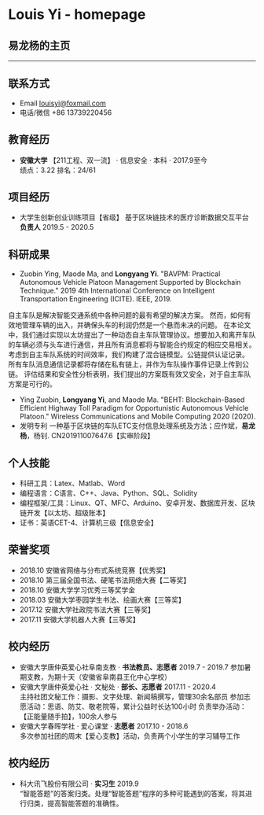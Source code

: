 # Louis Yi - homepage

## 易龙杨的主页

---

## 联系方式
- Email louisyi@foxmail.com
- 电话/微信 +86 13739220456

## 教育经历
- __安徽大学__  【211工程、双一流】 · 信息安全 · 本科 · 2017.9至今  
        绩点：3.22  排名：24/61

## 项目经历
- 大学生创新创业训练项目【省级】  基于区块链技术的医疗诊断数据交互平台  __负责人__  2019.5 - 2020.5

## 科研成果
- Zuobin Ying, Maode Ma, and __Longyang Yi__. "BAVPM: Practical Autonomous Vehicle Platoon Management Supported by Blockchain Technique." 2019 4th International Conference on Intelligent Transportation Engineering (ICITE). IEEE, 2019.

自主车队是解决智能交通系统中各种问题的最有希望的解决方案。 然而，如何有效地管理车辆的出入，并确保头车的利润仍然是一个悬而未决的问题。 在本论文中，我们通过实现以太坊提出了一种动态自主车队管理协议。想要加入和离开车队的车辆必须与头车进行通信，并且所有消息都将与智能合约规定的相应交易相关。 考虑到自主车队系统的时间效率，我们构建了混合链模型。公链提供认证记录。 所有车队消息通信记录都将存储在私有链上，并作为车队操作事件记录上传到公链。 评估结果和安全性分析表明，我们提出的方案既有效又安全，对于自主车队方案是可行的。

- Ying Zuobin, __Longyang Yi__, and Maode Ma. "BEHT: Blockchain-Based Efficient Highway Toll Paradigm for Opportunistic Autonomous Vehicle Platoon." Wireless Communications and Mobile Computing 2020 (2020).
- 发明专利  一种基于区块链的车队ETC支付信息处理系统及方法；应作斌，__易龙杨__，杨钊. CN201911007647.6【实审阶段】

## 个人技能
- 科研工具：Latex、Matlab、Word
- 编程语言：C语言、C++、Java、Python、SQL、Solidity
- 编程框架/工具：Linux、QT、MFC、Arduino、安卓开发、数据库开发、区块链开发【以太坊、超级账本】
- 证书：英语CET-4、计算机三级【信息安全】

## 荣誉奖项
- 2018.10 安徽省网络与分布式系统竞赛【优秀奖】
- 2018.10 第三届全国书法、硬笔书法网络大赛【二等奖】
- 2018.10 安徽大学学习优秀三等奖学金
- 2018.03 安徽大学枣园学生书法、绘画大赛【三等奖】
- 2017.12 安徽大学社政院书法大赛【三等奖】
- 2017.11 安徽大学机器人大赛【三等奖】

## 校内经历
- 安徽大学唐仲英爱心社阜南支教 · __书法教员、志愿者__  2019.7 - 2019.7
        参加暑期支教，为期十天（安徽省阜南县王化中心学校）
- 安徽大学唐仲英爱心社 · 文秘处 · __部长、志愿者__  2017.11 - 2020.4  
        主持社团文秘工作：摄影、文字处理、新闻稿撰写，管理30余名部员
        参加志愿活动：思语、防艾、敬老院等，累计公益时长达100小时
        负责举办活动：【正能量随手拍】，100余人参与
- 安徽大学春晖学社 · 爱心课堂 · __志愿者__  2017.10 - 2018.6  
        多次参加社团的周末【爱心支教】活动，负责两个小学生的学习辅导工作

## 校内经历
- 科大讯飞股份有限公司 · __实习生__  2019.9  
        “智能答题”的答案归类。处理“智能答题”程序的多种可能遇到的答案，将其进行归类，提高智能答题的准确性。
